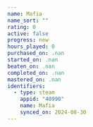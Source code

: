 ```yaml
---
name: Mafia
name_sort: ""
rating: 0
active: false
progress: new
hours_played: 0
purchased_on: .nan
started_on: .nan
beaten_on: .nan
completed_on: .nan
mastered_on: .nan
identifiers:
  - type: steam
    appid: "40990"
    name: Mafia
    synced_on: 2024-08-30
---
```

